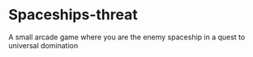 # Spaceships-threat
A small arcade game where you are the enemy spaceship in a quest to universal domination
